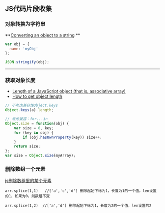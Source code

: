 ## JS代码片段收集

### 对象转换为字符串
**[Converting an object to a string](http://stackoverflow.com/questions/5612787/converting-an-object-to-a-string) **

```javascript
var obj = {
  name: 'myObj'
};

JSON.stringify(obj);
```

***

### 获取对象长度

* [Length of a JavaScript object (that is, associative array)](http://stackoverflow.com/questions/5223/length-of-a-javascript-object-that-is-associative-array)
* [How to get object length](http://stackoverflow.com/questions/5533192/how-to-get-object-length)

```javascript
// 不考虑兼容性Object.keys
Object.keys(a).length;

// 考虑兼容：for...in
Object.size = function(obj) {
    var size = 0, key;
    for (key in obj) {
        if (obj.hasOwnProperty(key)) size++;
    }
    return size;
};
var size = Object.size(myArray);
```

### 删除数组一个元素

[js删除数组里的某个元素](http://caibaojian.com/js-splice-element.html)

```
arr.splice(1,1)   //['a','c','d'] 删除起始下标为1，长度为1的一个值，len设置的1，如果为0，则数组不变

arr.splice(1,2)  //['a','d'] 删除起始下标为1，长度为2的一个值，len设置的2
```

